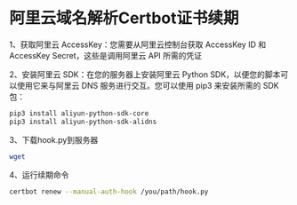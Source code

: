 # 阿里云域名解析Certbot证书续期

1、获取阿里云 AccessKey：您需要从阿里云控制台获取 AccessKey ID 和 AccessKey Secret，这些是调用阿里云 API 所需的凭证

2、安装阿里云 SDK：在您的服务器上安装阿里云 Python SDK，以便您的脚本可以使用它来与阿里云 DNS 服务进行交互。您可以使用 pip3 来安装所需的 SDK 包：

  ```bash
  pip3 install aliyun-python-sdk-core
  pip3 install aliyun-python-sdk-alidns
  ```

3、下载hook.py到服务器

```bash
wget 
```

4、运行续期命令

```bash
certbot renew --manual-auth-hook /you/path/hook.py
```
